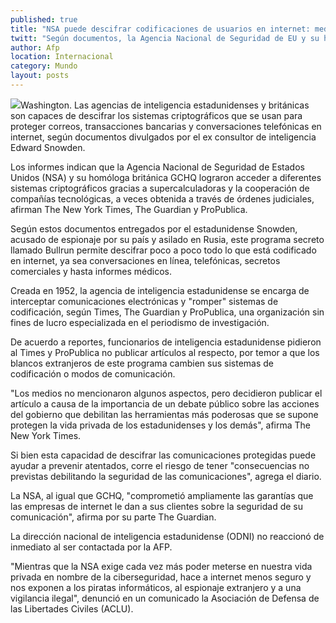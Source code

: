 ```yaml
---
published: true
title: "NSA puede descifrar codificaciones de usuarios en internet: medios"
twitt: "Según documentos, la Agencia Nacional de Seguridad de EU y su homóloga británica GCHQ lograron acceder a sistemas criptográficos gracias a supercalculadoras y la cooperación de compañías tecnológicas, afirman The New York Times, The Guardian y ProPublica."
author: Afp
location: Internacional
category: Mundo
layout: posts
---
```


![](http://i.imgur.com/kTN8oJ2m.jpg)Washington. Las agencias de inteligencia estadunidenses y británicas son capaces de descifrar los sistemas criptográficos que se usan para proteger correos, transacciones bancarias y conversaciones telefónicas en internet, según documentos divulgados por el ex consultor de inteligencia Edward Snowden.

Los informes indican que la Agencia Nacional de Seguridad de Estados Unidos (NSA) y su homóloga británica GCHQ lograron acceder a diferentes sistemas criptográficos gracias a supercalculadoras y la cooperación de compañías tecnológicas, a veces obtenida a través de órdenes judiciales, afirman The New York Times, The Guardian y ProPublica.

Según estos documentos entregados por el estadunidense Snowden, acusado de espionaje por su país y asilado en Rusia, este programa secreto llamado Bullrun permite descifrar poco a poco todo lo que está codificado en internet, ya sea conversaciones en línea, telefónicas, secretos comerciales y hasta informes médicos.

Creada en 1952, la agencia de inteligencia estadunidense se encarga de interceptar comunicaciones electrónicas y "romper" sistemas de codificación, según Times, The Guardian y ProPublica, una organización sin fines de lucro especializada en el periodismo de investigación.

De acuerdo a reportes, funcionarios de inteligencia estadunidense pidieron al Times y ProPublica no publicar artículos al respecto, por temor a que los blancos extranjeros de este programa cambien sus sistemas de codificación o modos de comunicación.

"Los medios no mencionaron algunos aspectos, pero decidieron publicar el artículo a causa de la importancia de un debate público sobre las acciones del gobierno que debilitan las herramientas más poderosas que se supone protegen la vida privada de los estadunidenses y los demás", afirma The New York Times.

Si bien esta capacidad de descifrar las comunicaciones protegidas puede ayudar a prevenir atentados, corre el riesgo de tener "consecuencias no previstas debilitando la seguridad de las comunicaciones", agrega el diario.

La NSA, al igual que GCHQ, "comprometió ampliamente las garantías que las empresas de internet le dan a sus clientes sobre la seguridad de su comunicación", afirma por su parte The Guardian.

La dirección nacional de inteligencia estadunidense (ODNI) no reaccionó de inmediato al ser contactada por la AFP.

"Mientras que la NSA exige cada vez más poder meterse en nuestra vida privada en nombre de la ciberseguridad, hace a internet menos seguro y nos exponen a los piratas informáticos, al espionaje extranjero y a una vigilancia ilegal", denunció en un comunicado la Asociación de Defensa de las Libertades Civiles (ACLU).
